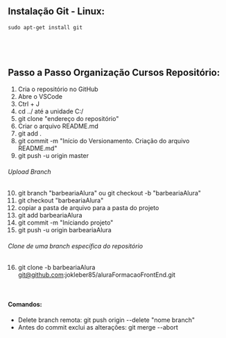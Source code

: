 ## Instalação Git - Linux:
``` 
sudo apt-get install git
```
## <br />

## Passo a Passo Organização Cursos Repositório:
1. Cria o repositório no GitHub
2. Abre o VSCode
3. Ctrl + J 
4. cd ../ até a unidade C:/
5. git clone "endereço do repositório"
6. Criar o arquivo README.md
7. git add .
8. git commit -m "Início do Versionamento. Criação do arquivo README.md"
9. git push -u origin master

###### Upload Branch
10. git branch "barbeariaAlura" ou git checkout -b "barbeariaAlura"
11. git checkout "barbeariaAlura"
12. copiar a pasta de arquivo para a pasta do projeto
13. git add barbeariaAlura
14. git commit -m "Iníciando projeto"
15. git push -u origin barbeariaAlura

###### Clone de uma branch específica do repositório 
16. git clone -b barbeariaAlura git@github.com:jokleber85/aluraFormacaoFrontEnd.git
</br>

#### Comandos:
* Delete branch remota: git push origin --delete "nome branch"
* Antes do commit exclui as alterações: git merge --abort
